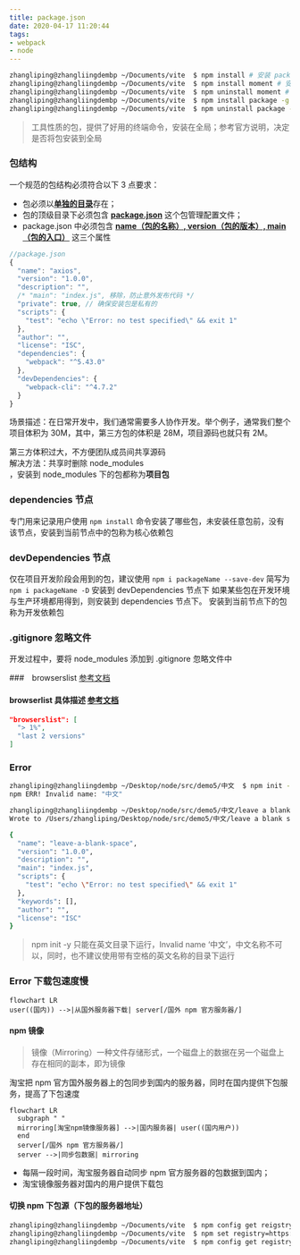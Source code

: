 ```yaml
---
title: package.json
date: 2020-04-17 11:20:44
tags:
- webpack
- node
---
```


```bash
zhangliping@zhangliingdembp ~/Documents/vite  $ npm install # 安装 package.json > dependencies 节点下的所有包
zhangliping@zhangliingdembp ~/Documents/vite  $ npm install moment # 安装指定包 moment
zhangliping@zhangliingdembp ~/Documents/vite  $ npm uninstall moment # 卸载 moment 包，卸载后，package.json > dependencies 节点中移除 moment 记录信息
zhangliping@zhangliingdembp ~/Documents/vite  $ npm install package -g # -g 代表安装全局包
zhangliping@zhangliingdembp ~/Documents/vite  $ npm uninstall package -g # -g 删除全局包
```
> 工具性质的包，提供了好用的终端命令，安装在全局；参考官方说明，决定是否将包安装到全局

### 包结构
一个规范的包结构必须符合以下 3 点要求：
* 包必须以<b><u>单独的目录</u></b>存在；
* 包的顶级目录下必须包含 <b><u>package.json</u></b> 这个包管理配置文件；
* package.json 中必须包含 <b><u>name（包的名称）, version（包的版本）, main（包的入口）</u></b> 这三个属性

```javascript
//package.json
{
  "name": "axios",
  "version": "1.0.0",
  "description": "",
  /* "main": "index.js", 移除，防止意外发布代码 */
  "private": true, // 确保安装包是私有的
  "scripts": {
    "test": "echo \"Error: no test specified\" && exit 1"
  },
  "author": "",
  "license": "ISC",
  "dependencies": {
    "webpack": "^5.43.0"
  },
  "devDependencies": {
    "webpack-cli": "^4.7.2"
  }
}
```
场景描述：在日常开发中，我们通常需要多人协作开发。举个例子，通常我们整个项目体积为 30M，其中，第三方包的体积是 28M，项目源码也就只有 2M。<div class="custom-box custom-box-933">第三方体积过大，不方便团队成员间共享源码</div><div class="custom-box custom-box-393">解决方法：共享时删除 node_modules</div>，安装到 node_modules 下的包都称为<b>项目包</b>

### dependencies 节点
专门用来记录用户使用 `npm install` 命令安装了哪些包，<span class="custom-box custom-box-933">未安装任意包前，没有该节点</span>，安装到当前节点中的包称为<span class="custom-box custom-box-393">核心依赖包</span>

### devDependencies 节点
仅在项目开发阶段会用到的包，建议使用 `npm i packageName --save-dev` 简写为 `npm i packageName -D` 安装到 devDependencies 节点下
如果某些包在开发环境与生产环境都用得到，则安装到 dependencies 节点下。 安装到当前节点下的包称为<span class="custom-box custom-box-393">开发依赖包</span>

### .gitignore 忽略文件
<div class="custom-box custom-box-933">开发过程中，要将 node_modules 添加到 .gitignore 忽略文件中</div>

###　browserslist [参考文档](https://cli.vuejs.org/zh/guide/browser-compatibility.html#browserslist)
#### browserlist 具体描述 [参考文档](https://github.com/browserslist/browserslist)
```json
"browserslist": [
  "> 1%",
  "last 2 versions"
]
```

### Error
```bash
zhangliping@zhangliingdembp ~/Desktop/node/src/demo5/中文  $ npm init -y
npm ERR! Invalid name: "中文"
```
```bash
zhangliping@zhangliingdembp ~/Desktop/node/src/demo5/中文/leave a blank space  $ npm init -y
Wrote to /Users/zhangliping/Desktop/node/src/demo5/中文/leave a blank space/package.json:

{
  "name": "leave-a-blank-space",
  "version": "1.0.0",
  "description": "",
  "main": "index.js",
  "scripts": {
    "test": "echo \"Error: no test specified\" && exit 1"
  },
  "keywords": [],
  "author": "",
  "license": "ISC"
}
```
> npm init -y 只能在英文目录下运行，Invalid name ‘中文’，中文名称不可以，同时，也不建议使用带有空格的英文名称的目录下运行

### Error 下载包速度慢
```mermaid
flowchart LR
user((国内)) -->|从国外服务器下载| server[/国外 npm 官方服务器/]
```
#### npm 镜像
> 镜像（Mirroring）一种文件存储形式，一个磁盘上的数据在另一个磁盘上存在相同的副本，即为镜像

淘宝把 npm 官方国外服务器上的包同步到国内的服务器，同时在国内提供下包服务，提高了下包速度
```mermaid
flowchart LR
  subgraph " "
  mirroring[淘宝npm镜像服务器] -->|国内服务器| user((国内用户))
  end
  server[/国外 npm 官方服务器/]
  server -->|同步包数据| mirroring
```

* 每隔一段时间，淘宝服务器自动同步 npm 官方服务器的包数据到国内；
* 淘宝镜像服务器对国内的用户提供下载包

#### 切换 npm 下包源（下包的服务器地址）
```bash
zhangliping@zhangliingdembp ~/Documents/vite  $ npm config get reigstry # 查看当前下包的镜像源
zhangliping@zhangliingdembp ~/Documents/vite  $ npm set registry=https://registry.npm.taobao.org/ # 将下包的镜像源切换为淘宝的镜像源
zhangliping@zhangliingdembp ~/Documents/vite  $ npm config get registry # 查看镜像源是否下载成功
```

